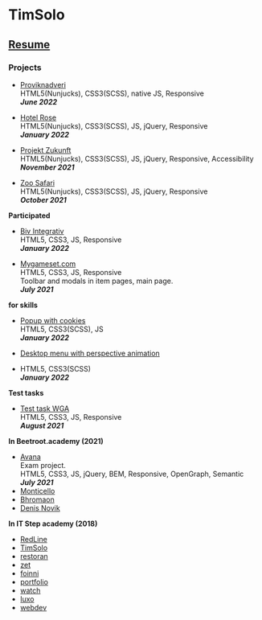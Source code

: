 # TimSolo

## [Resume](https://bit.ly/2YAPBDm)

### Projects

* [Proviknadveri](https://proviknadveri.com/)<br>
HTML5(Nunjucks), CSS3(SCSS), native JS, Responsive
<br><i><b>June 2022</b></i>

* [Hotel Rose](https://hotelrose.de/)<br>
HTML5(Nunjucks), CSS3(SCSS), JS, jQuery, Responsive
<br><i><b>January 2022</b></i>

* [Projekt Zukunft](https://projektzukunft.berlin.de/)<br>
HTML5(Nunjucks), CSS3(SCSS), JS, jQuery, Responsive, Accessibility
<br><i><b>November 2021</b></i>

* [Zoo Safari](http://azovzoo.com/)<br>
HTML5(Nunjucks), CSS3(SCSS), JS, jQuery, Responsive
<br><i><b>October 2021</b></i>

<strong>Participated</strong>

* [Biv Integrativ](https://www.biv-integrativ.at)<br>
HTML5, CSS3, JS, Responsive
<br><i><b>January 2022</b></i>

* [Mygameset.com](https://mygameset.com)<br>
HTML5, CSS3, JS, Responsive<br>
Toolbar and modals in item pages, main page.
<br><i><b>July 2021</b></i>

<strong>for skills</strong>
* [Popup with cookies](popup-with-cookies/)<br>
HTML5, CSS3(SCSS), JS<br>
<i><b>January 2022</b></i>

* [Desktop menu with perspective animation](down-menu-parallax-effect/)<br>
* HTML5, CSS3(SCSS)<br>
<i><b>January 2022</b></i>

<strong>Test tasks</strong>

* [Test task WGA](https://stavrdriff.github.io/berd/)<br>
HTML5, CSS3, JS, Responsive
<br><i><b>August 2021</b></i>

<strong>In Beetroot.academy (2021)</strong>
* [Avana](https://soulraise.github.io/avana/avana/)<br>
Exam project.<br>
HTML5, CSS3, JS, jQuery, BEM, Responsive, OpenGraph, Semantic<br>
<i><b>July 2021</b></i>
* [Monticello](monticello/)
* [Bhromaon](bhromaon/)
* [Denis Novik](DenisNovik/)



<strong>In IT Step academy (2018)</strong>

* [RedLine](RedLine/)
* [TimSolo](TimSolo/)
* [restoran](Restoran/)
* [zet](ZET/)
* [foinni](Foinni/)
* [portfolio](Portfolio/)
* [watch](watch/)
* [luxo](luxo/)
* [webdev](webdev/)
